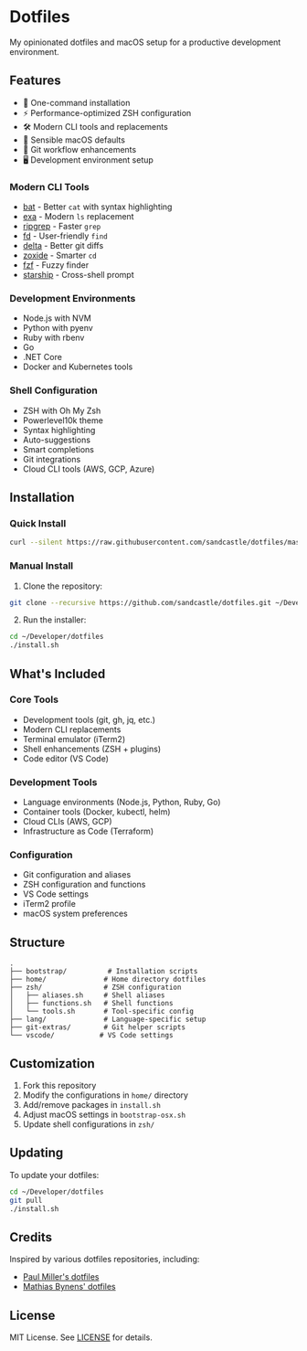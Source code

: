 # Dotfiles

My opinionated dotfiles and macOS setup for a productive development environment.

## Features

- 🚀 One-command installation
- ⚡️ Performance-optimized ZSH configuration
- 🛠 Modern CLI tools and replacements
- 🔧 Sensible macOS defaults
- 🔄 Git workflow enhancements
- 🖥 Development environment setup

### Modern CLI Tools

- [bat](https://github.com/sharkdp/bat) - Better `cat` with syntax highlighting
- [exa](https://github.com/ogham/exa) - Modern `ls` replacement
- [ripgrep](https://github.com/BurntSushi/ripgrep) - Faster `grep`
- [fd](https://github.com/sharkdp/fd) - User-friendly `find`
- [delta](https://github.com/dandavison/delta) - Better git diffs
- [zoxide](https://github.com/ajeetdsouza/zoxide) - Smarter `cd`
- [fzf](https://github.com/junegunn/fzf) - Fuzzy finder
- [starship](https://starship.rs) - Cross-shell prompt

### Development Environments

- Node.js with NVM
- Python with pyenv
- Ruby with rbenv
- Go
- .NET Core
- Docker and Kubernetes tools

### Shell Configuration

- ZSH with Oh My Zsh
- Powerlevel10k theme
- Syntax highlighting
- Auto-suggestions
- Smart completions
- Git integrations
- Cloud CLI tools (AWS, GCP, Azure)

## Installation

### Quick Install

```bash
curl --silent https://raw.githubusercontent.com/sandcastle/dotfiles/master/install.sh | bash
```

### Manual Install

1. Clone the repository:
```bash
git clone --recursive https://github.com/sandcastle/dotfiles.git ~/Developer/dotfiles
```

2. Run the installer:
```bash
cd ~/Developer/dotfiles
./install.sh
```

## What's Included

### Core Tools

- Development tools (git, gh, jq, etc.)
- Modern CLI replacements
- Terminal emulator (iTerm2)
- Shell enhancements (ZSH + plugins)
- Code editor (VS Code)

### Development Tools

- Language environments (Node.js, Python, Ruby, Go)
- Container tools (Docker, kubectl, helm)
- Cloud CLIs (AWS, GCP)
- Infrastructure as Code (Terraform)

### Configuration

- Git configuration and aliases
- ZSH configuration and functions
- VS Code settings
- iTerm2 profile
- macOS system preferences

## Structure

```
.
├── bootstrap/          # Installation scripts
├── home/              # Home directory dotfiles
├── zsh/               # ZSH configuration
│   ├── aliases.sh     # Shell aliases
│   ├── functions.sh   # Shell functions
│   └── tools.sh       # Tool-specific config
├── lang/              # Language-specific setup
├── git-extras/        # Git helper scripts
└── vscode/           # VS Code settings
```

## Customization

1. Fork this repository
2. Modify the configurations in `home/` directory
3. Add/remove packages in `install.sh`
4. Adjust macOS settings in `bootstrap-osx.sh`
5. Update shell configurations in `zsh/`

## Updating

To update your dotfiles:

```bash
cd ~/Developer/dotfiles
git pull
./install.sh
```

## Credits

Inspired by various dotfiles repositories, including:
- [Paul Miller's dotfiles](https://github.com/paulmillr/dotfiles)
- [Mathias Bynens' dotfiles](https://github.com/mathiasbynens/dotfiles)

## License

MIT License. See [LICENSE](LICENSE) for details.

